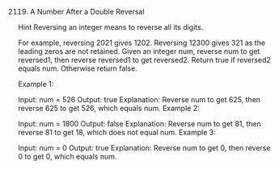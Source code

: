 2119. A Number After a Double Reversal

Hint
Reversing an integer means to reverse all its digits.

For example, reversing 2021 gives 1202. Reversing 12300 gives 321 as the leading zeros are not retained.
Given an integer num, reverse num to get reversed1, then reverse reversed1 to get reversed2. Return true if reversed2 equals num. Otherwise return false.

Example 1:

Input: num = 526
Output: true
Explanation: Reverse num to get 625, then reverse 625 to get 526, which equals num.
Example 2:

Input: num = 1800
Output: false
Explanation: Reverse num to get 81, then reverse 81 to get 18, which does not equal num.
Example 3:

Input: num = 0
Output: true
Explanation: Reverse num to get 0, then reverse 0 to get 0, which equals num.
